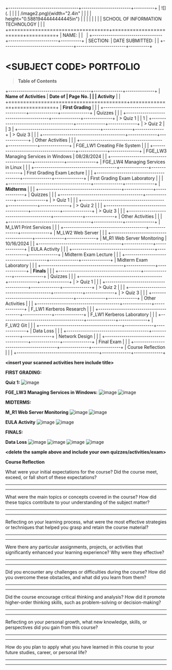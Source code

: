 +----------------------------------+------------------------+----------+
| ![](.                            |                        |          |
| /image2.png){width="2.4in"       |                        |          |
| height="0.5881944444444445in"}   |                        |          |
|                                  |                        |          |
| SCHOOL OF INFORMATION TECHNOLOGY |                        |          |
+==================================+========================+==========+
| NAME:                            |                        |          |
+----------------------------------+------------------------+----------+
| SECTION:                         | DATE SUBMITTED:        |          |
+----------------------------------+------------------------+----------+

# \<SUBJECT CODE\> PORTFOLIO

> **Table of Contents**

+----------------------------------------+--------------+--------------+
| **Name of Activities**                 | **Date of    | **Page No.** |
|                                        | Activity**   |              |
+========================================+==============+==============+
| **First Grading**                      |              |              |
+----------------------------------------+--------------+--------------+
| Quizzes                                |              |              |
+----------------------------------------+--------------+--------------+
| > Quiz 1                               |              | 1            |
+----------------------------------------+--------------+--------------+
| > Quiz 2                               |              | 3            |
+----------------------------------------+--------------+--------------+
| > Quiz 3                               |              |              |
+----------------------------------------+--------------+--------------+
| Other Activities                       |              |              |
+----------------------------------------+--------------+--------------+
| FGE_LW1 Creating File System           |              |              |
+----------------------------------------+--------------+--------------+
| FGE_LW3 Managing Services in Windows   | 08/28/2024   |              |
+----------------------------------------+--------------+--------------+
| FGE_LW4 Managing Services in Linux     |              |              |
+----------------------------------------+--------------+--------------+
| First Grading Exam Lecture             |              |              |
+----------------------------------------+--------------+--------------+
| First Grading Exam Laboratory          |              |              |
+----------------------------------------+--------------+--------------+
| **Midterms**                           |              |              |
+----------------------------------------+--------------+--------------+
| Quizzes                                |              |              |
+----------------------------------------+--------------+--------------+
| > Quiz 1                               |              |              |
+----------------------------------------+--------------+--------------+
| > Quiz 2                               |              |              |
+----------------------------------------+--------------+--------------+
| > Quiz 3                               |              |              |
+----------------------------------------+--------------+--------------+
| Other Activities                       |              |              |
+----------------------------------------+--------------+--------------+
| M_LW1 Print Services                   |              |              |
+----------------------------------------+--------------+--------------+
| M_LW2 Web Server                       |              |              |
+----------------------------------------+--------------+--------------+
| M_R1 Web Server Monitoring             | 10/16/2024   |              |
+----------------------------------------+--------------+--------------+
| EULA Activity                          |              |              |
+----------------------------------------+--------------+--------------+
| Midterm Exam Lecture                   |              |              |
+----------------------------------------+--------------+--------------+
| Midterm Exam Laboratory                |              |              |
+----------------------------------------+--------------+--------------+
| **Finals**                             |              |              |
+----------------------------------------+--------------+--------------+
| Quizzes                                |              |              |
+----------------------------------------+--------------+--------------+
| > Quiz 1                               |              |              |
+----------------------------------------+--------------+--------------+
| > Quiz 2                               |              |              |
+----------------------------------------+--------------+--------------+
| > Quiz 3                               |              |              |
+----------------------------------------+--------------+--------------+
| Other Activities                       |              |              |
+----------------------------------------+--------------+--------------+
| F_LW1 Kerberos Research                |              |              |
+----------------------------------------+--------------+--------------+
| F_LW1 Kerberos Laboratory              |              |              |
+----------------------------------------+--------------+--------------+
| F_LW2 Git                              |              |              |
+----------------------------------------+--------------+--------------+
| Data Loss                              |              |              |
+----------------------------------------+--------------+--------------+
| Network Design                         |              |              |
+----------------------------------------+--------------+--------------+
| Final Exam                             |              |              |
+----------------------------------------+--------------+--------------+
| Course Reflection                      |              |              |
+----------------------------------------+--------------+--------------+

**\<insert your scanned activities here include title\>**

**FIRST GRADING:**

**Quiz 1:**
![image](https://github.com/user-attachments/assets/8a945f3f-25a4-430b-bf84-9b5baf09d72d)



**FGE_LW3 Managing Services in Windows:**
![image](https://github.com/user-attachments/assets/9b8b9a23-a759-43cb-9a33-a487349d883e)
![image](https://github.com/user-attachments/assets/13e1976b-cb53-43ac-9ac2-aa27d933c652)



**MIDTERMS:**

**M_R1 Web Server Monitoring**
![image](https://github.com/user-attachments/assets/44dc83bd-7afa-4e08-88db-75b7210dcbfb)
![image](https://github.com/user-attachments/assets/a762a3f5-e23e-4617-86e8-05defdb59920)



**EULA Activity**
![image](https://github.com/user-attachments/assets/eee26356-1bf1-4ac1-84e2-09a566c9e905)
![image](https://github.com/user-attachments/assets/b7722752-2887-45e1-9ea3-adafe62342b9)


**FINALS:**

**Data Loss**
![image](https://github.com/user-attachments/assets/f55308ff-cb04-49da-968f-914fb9cfe403)
![image](https://github.com/user-attachments/assets/d07829c1-f034-4c57-ac8f-5f9d9f719563)
![image](https://github.com/user-attachments/assets/2c31835e-45cc-484d-b4b7-c3e2d53f75a0)
![image](https://github.com/user-attachments/assets/2dc64d65-7bcd-4a71-8a44-d6fa0b126c8e)











**\<delete the sample above and include your own
quizzes/activities/exam\>**

**Course Reflection**

What were your initial expectations for the course? Did the course meet,
exceed, or fall short of these expectations?

  -----------------------------------------------------------------------

  -----------------------------------------------------------------------

What were the main topics or concepts covered in the course? How did
these topics contribute to your understanding of the subject matter?

  -----------------------------------------------------------------------

  -----------------------------------------------------------------------

Reflecting on your learning process, what were the most effective
strategies or techniques that helped you grasp and retain the course
material?

  -----------------------------------------------------------------------

  -----------------------------------------------------------------------

Were there any particular assignments, projects, or activities that
significantly enhanced your learning experience? Why were they
effective?

  -----------------------------------------------------------------------

  -----------------------------------------------------------------------

Did you encounter any challenges or difficulties during the course? How
did you overcome these obstacles, and what did you learn from them?

  -----------------------------------------------------------------------

  -----------------------------------------------------------------------

Did the course encourage critical thinking and analysis? How did it
promote higher-order thinking skills, such as problem-solving or
decision-making?

  -----------------------------------------------------------------------

  -----------------------------------------------------------------------

Reflecting on your personal growth, what new knowledge, skills, or
perspectives did you gain from this course?

  -----------------------------------------------------------------------

  -----------------------------------------------------------------------

How do you plan to apply what you have learned in this course to your
future studies, career, or personal life?

  -----------------------------------------------------------------------

  -----------------------------------------------------------------------
